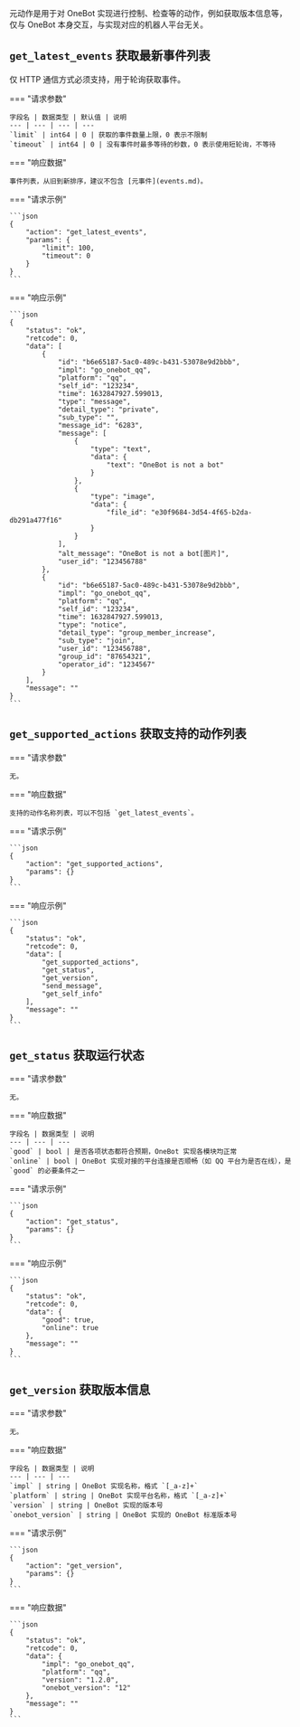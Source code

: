 元动作是用于对 OneBot 实现进行控制、检查等的动作，例如获取版本信息等，仅与 OneBot 本身交互，与实现对应的机器人平台无关。

## `get_latest_events` 获取最新事件列表

仅 HTTP 通信方式必须支持，用于轮询获取事件。

=== "请求参数"

    字段名 | 数据类型 | 默认值 | 说明
    --- | --- | --- | ---
    `limit` | int64 | 0 | 获取的事件数量上限，0 表示不限制
    `timeout` | int64 | 0 | 没有事件时最多等待的秒数，0 表示使用短轮询，不等待

=== "响应数据"

    事件列表，从旧到新排序，建议不包含 [元事件](events.md)。

=== "请求示例"

    ```json
    {
        "action": "get_latest_events",
        "params": {
            "limit": 100,
            "timeout": 0
        }
    }
    ```

=== "响应示例"

    ```json
    {
        "status": "ok",
        "retcode": 0,
        "data": [
            {
                "id": "b6e65187-5ac0-489c-b431-53078e9d2bbb",
                "impl": "go_onebot_qq",
                "platform": "qq",
                "self_id": "123234",
                "time": 1632847927.599013,
                "type": "message",
                "detail_type": "private",
                "sub_type": "",
                "message_id": "6283",
                "message": [
                    {
                        "type": "text",
                        "data": {
                            "text": "OneBot is not a bot"
                        }
                    },
                    {
                        "type": "image",
                        "data": {
                            "file_id": "e30f9684-3d54-4f65-b2da-db291a477f16"
                        }
                    }
                ],
                "alt_message": "OneBot is not a bot[图片]",
                "user_id": "123456788"
            },
            {
                "id": "b6e65187-5ac0-489c-b431-53078e9d2bbb",
                "impl": "go_onebot_qq",
                "platform": "qq",
                "self_id": "123234",
                "time": 1632847927.599013,
                "type": "notice",
                "detail_type": "group_member_increase",
                "sub_type": "join",
                "user_id": "123456788",
                "group_id": "87654321",
                "operator_id": "1234567"
            }
        ],
        "message": ""
    }
    ```

## `get_supported_actions` 获取支持的动作列表

=== "请求参数"

    无。

=== "响应数据"

    支持的动作名称列表，可以不包括 `get_latest_events`。

=== "请求示例"

    ```json
    {
        "action": "get_supported_actions",
        "params": {}
    }
    ```

=== "响应示例"

    ```json
    {
        "status": "ok",
        "retcode": 0,
        "data": [
            "get_supported_actions",
            "get_status",
            "get_version",
            "send_message",
            "get_self_info"
        ],
        "message": ""
    }
    ```

## `get_status` 获取运行状态

=== "请求参数"

    无。

=== "响应数据"

    字段名 | 数据类型 | 说明
    --- | --- | ---
    `good` | bool | 是否各项状态都符合预期，OneBot 实现各模块均正常
    `online` | bool | OneBot 实现对接的平台连接是否顺畅（如 QQ 平台为是否在线），是 `good` 的必要条件之一

=== "请求示例"

    ```json
    {
        "action": "get_status",
        "params": {}
    }
    ```

=== "响应示例"

    ```json
    {
        "status": "ok",
        "retcode": 0,
        "data": {
            "good": true,
            "online": true
        },
        "message": ""
    }
    ```

## `get_version` 获取版本信息

=== "请求参数"

    无。

=== "响应数据"

    字段名 | 数据类型 | 说明
    --- | --- | ---
    `impl` | string | OneBot 实现名称，格式 `[_a-z]+`
    `platform` | string | OneBot 实现平台名称，格式 `[_a-z]+`
    `version` | string | OneBot 实现的版本号
    `onebot_version` | string | OneBot 实现的 OneBot 标准版本号

=== "请求示例"

    ```json
    {
        "action": "get_version",
        "params": {}
    }
    ```

=== "响应数据"

    ```json
    {
        "status": "ok",
        "retcode": 0,
        "data": {
            "impl": "go_onebot_qq",
            "platform": "qq",
            "version": "1.2.0",
            "onebot_version": "12"
        },
        "message": ""
    }
    ```
